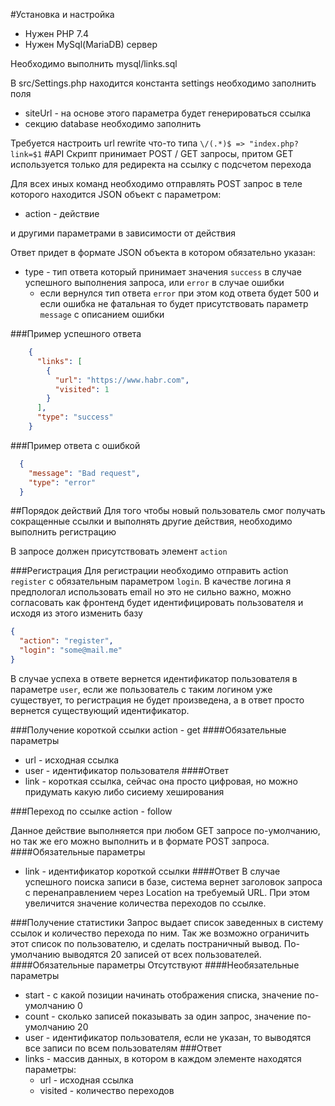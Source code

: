 #Установка и настройка
- Нужен PHP 7.4
- Нужен MySql(MariaDB) сервер 

Необходимо выполнить mysql/links.sql

В src/Settings.php находится константа settings
необходимо заполнить поля
- siteUrl - на основе этого параметра будет генерироваться ссылка
- секцию database необходимо заполнить

Требуется настроить url rewrite что-то типа 
``` \/(.*)$ => "index.php?link=$1 ```
#API
Скрипт принимает POST / GET запросы, притом GET используется только для редиректа на ссылку с подсчетом перехода

Для всех иных команд необходимо отправлять POST запрос в теле которого находится JSON объект с параметром:
- action - действие

и другими параметрами в зависимости от действия

Ответ придет в формате JSON объекта в котором обязательно указан:
- type - тип ответа который принимает значения ```success``` в случае успешного выполнения запроса, или ```error``` в случае ошибки
  - если вернулся тип ответа ```error``` при этом код ответа будет 500 и если ошибка не фатальная то будет присутствовать параметр ```message``` с описанием ошибки
    
###Пример успешного ответа
```json
    {
      "links": [
        {
          "url": "https://www.habr.com",
          "visited": 1
        }
      ],
      "type": "success"
    }
```
###Пример ответа с ошибкой
```json
  {
    "message": "Bad request",
    "type": "error"
  }
```

##Порядок действий
Для того чтобы новый пользователь смог получать сокращенные ссылки и выполнять другие действия, необходимо выполнить регистрацию

В запросе должен присутствовать элемент ```action```

###Регистрация
Для регистрации необходимо отправить action ```register``` с обязательным параметром ```login```.
В качестве логина я предпологал использовать email но это не сильно важно, можно согласовать как фронтенд будет идентифицировать пользователя и исходя из этого изменить базу
```json
{
  "action": "register",
  "login": "some@mail.me"
}
```

В случае успеха в ответе вернется идентификатор пользователя в параметре ```user```, если же пользователь с таким логином уже существует, то регистрация не будет произведена, а в ответ просто вернется существующий идентификатор.

###Получение короткой ссылки
action - get
####Обязательные параметры
- url - исходная ссылка
- user - идентификатор пользователя
####Ответ
- link - короткая ссылка, сейчас она просто цифровая, но можно придумать какую либо сисиему хеширования

###Переход по ссылке
action - follow

Данное действие выполняется при любом GET запросе по-умолчанию, но так же его можно выполнить и в формате POST запроса.
####Обязательные параметры
- link - идентификатор короткой ссылки 
####Ответ
В случае успешного поиска записи в базе, система вернет заголовок запроса с перенаправлением через Location на требуемый URL.
При этом увеличится значение количества переходов по ссылке.

###Получение статистики
Запрос выдает список заведенных в систему ссылок и количество перехода по ним.
Так же возможно ограничить этот список по пользователю, и сделать постраничный вывод.
По-умолчанию выводятся 20 записей от всех пользователей.
####Обязательные параметры
Отсутствуют
####Необязательные параметры
- start - с какой позиции начинать отображения списка, значение по-умолчанию 0
- count - сколько записей показывать за один запрос, значение по-умолчанию 20
- user - идентификатор пользователя, если не указан, то выводятся все записи по всем пользователям
###Ответ
- links - массив данных, в котором в каждом элементе находятся параметры:
  - url - исходная ссылка
  - visited - количество переходов
